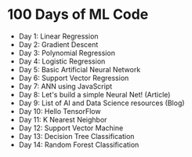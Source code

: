 # 100 Days of ML Code

- Day 1: Linear Regression
- Day 2: Gradient Descent
- Day 3: Polynomial Regression
- Day 4: Logistic Regression
- Day 5: Basic Artificial Neural Network
- Day 6: Support Vector Regression
- Day 7: ANN using JavaScript
- Day 8: Let's build a simple Neural Net! (Article)
- Day 9: List of AI and Data Science resources (Blog)
- Day 10: Hello TensorFlow 
- Day 11: K Nearest Neighbor
- Day 12: Support Vector Machine
- Day 13: Decision Tree Classification
- Day 14: Random Forest Classification
